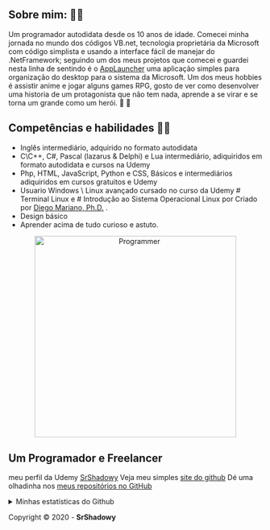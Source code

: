 
## Sobre mim:  👋🖖


Um programador autodidata desde os 10 anos de idade. Comecei minha jornada no mundo dos códigos VB.net, tecnologia proprietária da Microsoft com código simplista e usando a interface fácil de manejar do .NetFramework; seguindo um dos meus projetos que comecei e guardei nesta linha de sentindo é o [AppLauncher](https://github.com/SrShadowy/AppLauncher) uma aplicação simples para organização do desktop para o sistema da Microsoft. 
Um dos meus hobbies é assistir anime e jogar alguns games RPG, gosto de ver como desenvolver uma historia de um protagonista que não tem nada,  aprende a se virar e se torna um grande como um herói. 🧙‍ 🦸‍

## Competências e habilidades 👨‍💻

 - Inglês intermediário, adquirido no formato autodidata
 - C\C++, C#, Pascal (lazarus & Delphi) e Lua intermediário, adiquiridos em formato autodidata e cursos na Udemy
 - Php, HTML, JavaScript, Python e CSS, Básicos e intermediários adiquiridos em cursos gratuitos e Udemy
 - Usuario Windows \ Linux avançado cursado no curso da Udemy # Terminal Linux e # Introdução ao Sistema Operacional Linux
por Criado por [Diego Mariano, Ph.D.](https://www.udemy.com/user/diego-mariano/) .
- Design básico
- Aprender acima de tudo curioso e astuto.
<p align="center"><a href="meusite.com" target="_blank"><img src="https://i.imgur.com/YCRmGf2.gif" alt="Programmer" width="400px"></a>
<h2> Um Programador e Freelancer</h2>
</p>



meu perfil da Udemy [SrShadowy](https://www.udemy.com/user/erick-santos-macedo/)
Veja meu simples [site do github](https://srshadowy.github.io/)
Dé uma olhadinha nos [meus repositórios no GitHub](https://github.com/SrShadowy?tab=repositories)




<details>
    <summary>Minhas estatísticas do Github</summary>
   <p align="center"><img src="https://github-readme-stats.vercel.app/api/top-langs?username=SrShadowy&theme=white&title_color=333333&show_icons=true" alt="Tecnologias mais usadas"></p> 
   <p align="center">
       <img src="https://github-readme-stats.vercel.app/api?username=SrShadowy&&show_icons=true&title_color=333333&icon_color=cccccc&text_color=ccccccbg_color=a6a6a6" alt="Github statistics" />
    </p>
</details>

Copyright :copyright: 2020 - **SrShadowy**
